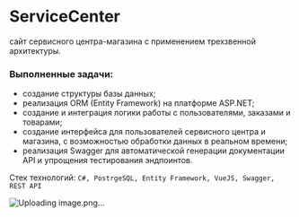 # ServiceCenter
сайт сервисного центра-магазина с применением трехзвенной архитектуры.
### Выполненные задачи:
  - создание структуры базы данных;
  - реализация ORM (Entity Framework) на платформе ASP.NET;
  - создание и интеграция логики работы с пользователями, заказами и товарами;
  - создание интерфейса для пользователей сервисного центра и магазина, с возможностью обработки данных в реальном времени;
  - реализация Swagger для автоматической генерации документации API и упрощения тестирования эндпоинтов.

Стек технологий:
```C#, PostrgeSQL, Entity Framework, VueJS, Swagger, REST API```

![Uploading image.png…]()


